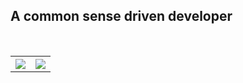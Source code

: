 ## A common sense driven developer

<br>

<table style="width:100%">
  <tr>
    <th> <img align="center" 
              src="https://github-readme-stats.vercel.app/api/top-langs/?username=dehasi&hide=html,matlab&layout=compact&count_private=true" /> </th>
    <th> <img align="center" src="https://github-readme-stats.vercel.app/api?username=dehasi&show_icons=true&count_private=true" /> </th>
  </tr>
</table>
